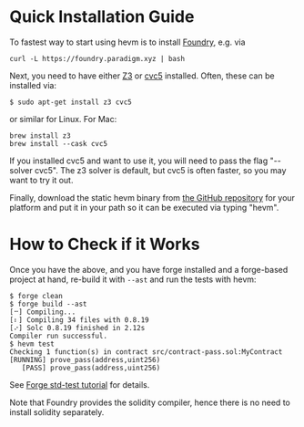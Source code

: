 # Quick Installation Guide

To fastest way to start using hevm is to install
  [Foundry](https://book.getfoundry.sh/getting-started/installation#using-foundryup),
  e.g. via
```
curl -L https://foundry.paradigm.xyz | bash
```

Next, you need to have either [Z3](https://github.com/Z3Prover/z3) or
[cvc5](https://cvc5.github.io/) installed. Often, these can be installed via:
```
$ sudo apt-get install z3 cvc5
```

or similar for Linux. For Mac:
```
brew install z3
brew install --cask cvc5
```

If you installed cvc5 and want to use it, you will need to pass the flag
"--solver cvc5". The z3 solver is default, but cvc5 is often faster, so you may
want to try it out.

Finally, download the static hevm binary from [the GitHub
repository](https://github.com/ethereum/hevm/releases/) for your platform and
put it in your path so it can be executed via typing "hevm".

# How to Check if it Works

Once you have the above, and you have forge installed and a forge-based project
at hand, re-build it with `--ast` and run the tests with hevm:
```
$ forge clean
$ forge build --ast
[⠒] Compiling...
[⠆] Compiling 34 files with 0.8.19
[⠔] Solc 0.8.19 finished in 2.12s
Compiler run successful.
$ hevm test
Checking 1 function(s) in contract src/contract-pass.sol:MyContract
[RUNNING] prove_pass(address,uint256)
   [PASS] prove_pass(address,uint256)
```

See [Forge std-test tutorial](./std-test-tutorial.md) for details.

Note that Foundry provides the solidity compiler, hence there is no need to
install solidity separately.
